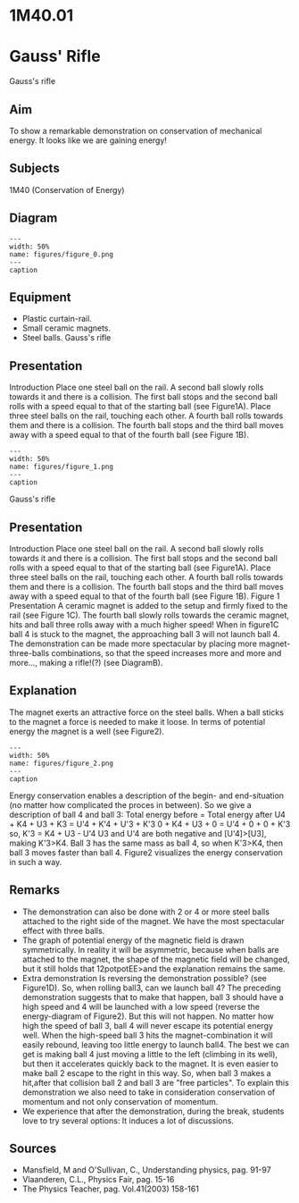 # 1M40.01 
  # Gauss' Rifle 
 Gauss's rifle   
  
## Aim   
 To show a remarkable demonstration on conservation of mechanical energy. It looks like we are gaining energy!    
  
## Subjects   
 1M40 (Conservation of Energy)   
  
## Diagram   
   
```{figure} figures/figure_0.png  
---  
width: 50%  
name: figures/figure_0.png  
---  
caption  
``` 
      
  
## Equipment   
 
 *  Plastic curtain-rail. 
 *  Small ceramic magnets. 
 *  Steel balls. Gauss's rifle
    
  
## Presentation   
 Introduction Place one steel ball on the rail. A second ball slowly rolls towards it and there is a collision. The first ball stops and the second ball rolls with a speed equal to that of the starting ball (see Figure1A). Place three steel balls on the rail, touching each other. A fourth ball rolls towards them and there is a collision. The fourth ball stops and the third ball moves away with a speed equal to that of the fourth ball (see Figure 1B).    
```{figure} figures/figure_1.png  
---  
width: 50%  
name: figures/figure_1.png  
---  
caption  
``` 
 Gauss's rifle    
  
## Presentation   
 Introduction Place one steel ball on the rail. A second ball slowly rolls towards it and there is a collision. The first ball stops and the second ball rolls with a speed equal to that of the starting ball (see Figure1A). Place three steel balls on the rail, touching each other. A fourth ball rolls towards them and there is a collision. The fourth ball stops and the third ball moves away with a speed equal to that of the fourth ball (see Figure 1B).   Figure 1  Presentation A ceramic magnet is added to the setup and firmly fixed to the rail (see Figure 1C). The fourth ball slowly rolls towards the ceramic magnet, hits and ball three rolls away with a much higher speed! When in figure1C ball 4 is stuck to the magnet, the approaching ball 3 will not launch ball 4. The demonstration can be made more spectacular by placing more magnet-three-balls combinations, so that the speed increases more and more and more…, making a rifle!(?) (see DiagramB).    
  
## Explanation   
 The magnet exerts an attractive force on the steel balls. When a ball sticks to the magnet a force is needed to make it loose. In terms of potential energy the magnet is a well (see Figure2).   
```{figure} figures/figure_2.png  
---  
width: 50%  
name: figures/figure_2.png  
---  
caption  
``` 
 Energy conservation enables a description of the begin- and end-situation (no matter how complicated the proces in between). So we give a description of ball 4 and ball 3:    Total energy before = Total energy after U4 + K4 + U3 + K3 = U'4 + K'4 + U'3 + K'3 0 + K4 + U3 + 0 = U'4 + 0 + 0 + K'3 so, K'3 = K4 + U3 - U'4 U3 and U'4 are both negative and [U'4]>[U3], making K'3>K4. Ball 3 has the same mass as ball 4, so when K'3>K4, then ball 3 moves faster than ball 4. Figure2 visualizes the energy conservation in such a way.    
  
## Remarks   
 
 *  The demonstration can also be done with 2 or 4 or more steel balls attached to the right side of the magnet. We have the most spectacular effect with three balls. 
 *  The graph of potential energy of the magnetic field is drawn symmetrically. In reality it will be asymmetric, because when balls are attached to the magnet, the shape of the magnetic field will be changed, but it still holds that 12potpotEE>and the explanation remains the same. 
 *  Extra demonstration Is reversing the demonstration possible? (see Figure1D). So, when rolling ball3, can we launch ball 4? The preceding demonstration suggests that to make that happen, ball 3 should have a high speed and 4 will be launched with a low speed (reverse the energy-diagram of Figure2). But this will not happen. No matter how high the speed of ball 3, ball 4 will never escape its potential energy well. When the high-speed ball 3 hits the magnet-combination it will easily rebound, leaving too little energy to launch ball4. The best we can get is making ball 4 just moving a little to the left (climbing in its well), but then it accelerates quickly back to the magnet. It is even easier to make ball 2 escape to the right in this way. So, when ball 3 makes a hit,after that collision ball 2 and ball 3 are "free particles". To explain this demonstration we also need to take in consideration conservation of momentum and not only conservation of momentum. 
 *  We experience that after the demonstration, during the break, students love to try several options: It induces a lot of discussions.
   
  
## Sources   
 
 *  Mansfield, M and O'Sullivan, C., Understanding physics, pag. 91-97 
 *  Vlaanderen, C.L., Physics Fair, pag. 15-16 
 *  The Physics Teacher, pag. Vol.41(2003) 158-161
  